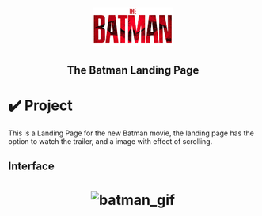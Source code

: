 <h1 align="center">
<img alt="batman_logo" title="batman_logo" src="./images/logoBatman.png">
</h1>
<h2 align="center"> The Batman Landing Page</h2>

# ✔️ Project
This is a Landing Page for the new Batman movie, the landing page has the option to watch the trailer, and a image with effect of scrolling. 


## Interface 
<h1 align="center">
    <img alt="batman_gif" title="the_batman_interface" src="github/batman_interface.gif">
</h1>